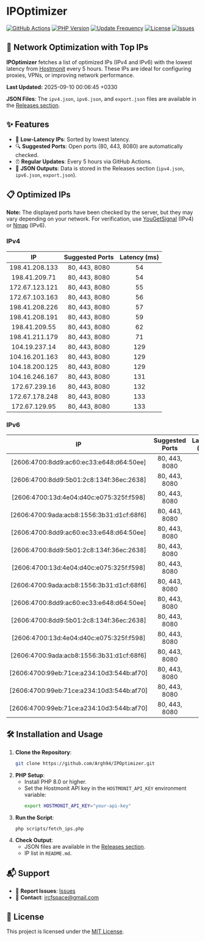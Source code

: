 # IPOptimizer

[![GitHub Actions](https://github.com/Argh94/IPOptimizer/workflows/IPOptimizer/badge.svg)](https://github.com/Argh94/IPOptimizer/actions)
[![PHP Version](https://img.shields.io/badge/PHP-8.0-blue)](https://www.php.net)
[![Update Frequency](https://img.shields.io/badge/Updates-Every%205%20Hours-green)](https://github.com/Argh94/IPOptimizer)
[![License](https://img.shields.io/badge/License-MIT-yellow)](https://opensource.org/licenses/MIT)
[![Issues](https://img.shields.io/github/issues/Argh94/IPOptimizer)](https://github.com/Argh94/IPOptimizer/issues)

## 🚀 Network Optimization with Top IPs

**IPOptimizer** fetches a list of optimized IPs (IPv4 and IPv6) with the lowest latency from [Hostmonit](https://hostmonit.com/) every 5 hours. These IPs are ideal for configuring proxies, VPNs, or improving network performance.

**Last Updated:** 2025-09-10 00:06:45 +0330

**JSON Files**: The `ipv4.json`, `ipv6.json`, and `export.json` files are available in the [Releases section](https://github.com/Argh94/IPOptimizer/releases).

## ✨ Features
- 📡 **Low-Latency IPs**: Sorted by lowest latency.
- 🔍 **Suggested Ports**: Open ports (80, 443, 8080) are automatically checked.
- ⏰ **Regular Updates**: Every 5 hours via GitHub Actions.
- 📄 **JSON Outputs**: Data is stored in the Releases section (`ipv4.json`, `ipv6.json`, `export.json`).

## 📋 Optimized IPs

**Note:** The displayed ports have been checked by the server, but they may vary depending on your network. For verification, use [YouGetSignal](https://www.yougetsignal.com/tools/open-ports/) (IPv4) or [Nmap](https://nmap.org/) (IPv6).

### IPv4
| IP | Suggested Ports | Latency (ms) |
|:---:|:---------------:|:------------:|
| 198.41.208.133 | 80, 443, 8080 | 54 |
| 198.41.209.71 | 80, 443, 8080 | 54 |
| 172.67.123.121 | 80, 443, 8080 | 55 |
| 172.67.103.163 | 80, 443, 8080 | 56 |
| 198.41.208.226 | 80, 443, 8080 | 57 |
| 198.41.208.191 | 80, 443, 8080 | 59 |
| 198.41.209.55 | 80, 443, 8080 | 62 |
| 198.41.211.179 | 80, 443, 8080 | 71 |
| 104.19.237.14 | 80, 443, 8080 | 129 |
| 104.16.201.163 | 80, 443, 8080 | 129 |
| 104.18.200.125 | 80, 443, 8080 | 129 |
| 104.16.246.167 | 80, 443, 8080 | 131 |
| 172.67.239.16 | 80, 443, 8080 | 132 |
| 172.67.178.248 | 80, 443, 8080 | 133 |
| 172.67.129.95 | 80, 443, 8080 | 133 |

### IPv6
| IP | Suggested Ports | Latency (ms) |
|:---:|:---------------:|:------------:|
| [2606:4700:8dd9:ac60:ec33:e648:d64:50ee] | 80, 443, 8080 | 3 |
| [2606:4700:8dd9:5b01:2c8:134f:36ec:2638] | 80, 443, 8080 | 3 |
| [2606:4700:13d:4e04:d40c:e075:325f:f598] | 80, 443, 8080 | 3 |
| [2606:4700:9ada:acb8:1556:3b31:d1cf:68f6] | 80, 443, 8080 | 3 |
| [2606:4700:8dd9:ac60:ec33:e648:d64:50ee] | 80, 443, 8080 | 3 |
| [2606:4700:8dd9:5b01:2c8:134f:36ec:2638] | 80, 443, 8080 | 3 |
| [2606:4700:13d:4e04:d40c:e075:325f:f598] | 80, 443, 8080 | 3 |
| [2606:4700:9ada:acb8:1556:3b31:d1cf:68f6] | 80, 443, 8080 | 3 |
| [2606:4700:8dd9:ac60:ec33:e648:d64:50ee] | 80, 443, 8080 | 3 |
| [2606:4700:8dd9:5b01:2c8:134f:36ec:2638] | 80, 443, 8080 | 3 |
| [2606:4700:13d:4e04:d40c:e075:325f:f598] | 80, 443, 8080 | 3 |
| [2606:4700:9ada:acb8:1556:3b31:d1cf:68f6] | 80, 443, 8080 | 3 |
| [2606:4700:99eb:71ce:a234:10d3:544b:af70] | 80, 443, 8080 | 4 |
| [2606:4700:99eb:71ce:a234:10d3:544b:af70] | 80, 443, 8080 | 4 |
| [2606:4700:99eb:71ce:a234:10d3:544b:af70] | 80, 443, 8080 | 4 |

## 🛠️ Installation and Usage
1. **Clone the Repository**:
   ```bash
   git clone https://github.com/Argh94/IPOptimizer.git
   ```
2. **PHP Setup**:
   - Install PHP 8.0 or higher.
   - Set the Hostmonit API key in the `HOSTMONIT_API_KEY` environment variable:
     ```bash
     export HOSTMONIT_API_KEY="your-api-key"
     ```
3. **Run the Script**:
   ```bash
   php scripts/fetch_ips.php
   ```
4. **Check Output**:
   - JSON files are available in the [Releases section](https://github.com/Argh94/IPOptimizer/releases).
   - IP list in `README.md`.

## 📬 Support
- 🐛 **Report Issues**: [Issues](https://github.com/Argh94/IPOptimizer/issues)
- 📧 **Contact**: [ircfspace@gmail.com](mailto:ircfspace@gmail.com)

## 📄 License
This project is licensed under the [MIT License](https://github.com/Argh94/HandWave/blob/main/LICENCE).
